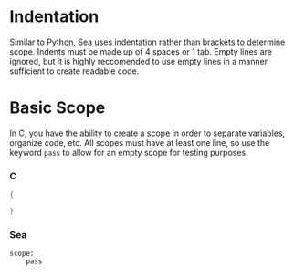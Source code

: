 # Indentation
Similar to Python, Sea uses indentation rather than brackets to determine scope. Indents must be made up of 4 spaces or 1 tab. Empty lines are ignored, but it is highly reccomended to use empty lines in a manner sufficient to create readable code.

# Basic Scope
In C, you have the ability to create a scope in order to separate variables, organize code, etc. All scopes must have at least one line, so use the keyword `pass` to allow for an empty scope for testing purposes.

### C
```c
{

}
```

### Sea
```sea
scope:
    pass
```
